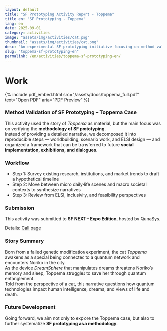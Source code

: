 ```yaml
---
layout: default
title: "SF Prototyping Activity Report - Toppema"
title_en: "SF Prototyping - Toppema"
lang: en
date: 2025-09-01
category: activities
image: "assets/img/activities/cat.png"
thumbnail: "assets/img/activities/cat.png"
desc: "An experimental SF prototyping initiative focusing on method validation, integrating worldbuilding, diegetic prototyping, and ELSI perspectives."
slug: "toppema-sf-prototyping-en"
permalink: /en/activities/toppema-sf-prototyping-en/
---
```


# Work

{% include pdf_embed.html
   src="/assets/docs/toppema_full.pdf"
   text="Open PDF"
   aria="PDF Preview"
%}

### Method Validation of SF Prototyping – Toppema Case

This activity used the story of *Toppema* as material, but the main focus was on verifying the **methodology of SF prototyping**.  
Instead of providing a detailed narrative, we decomposed it into reproducible steps — worldbuilding, scenario work, and ELSI design — and organized a framework that can be transferred to future **social implementation, exhibitions, and dialogues**.

### Workflow
- Step 1: Survey existing research, institutions, and market trends to draft a hypothetical timeline  
- Step 2: Move between micro daily-life scenes and macro societal contexts to synthesize narratives  
- Step 3: Review from ELSI, inclusivity, and feasibility perspectives

### Submission
This activity was submitted to **SF NEXT – Expo Edition**, hosted by QunaSys.

Details: [Call page](https://qunasys.notion.site/SF-NEXT-1d0983a78bc980849aa3e2fb6f88afbe)

### Story Summary
Born from a failed genetic modification experiment, the cat *Toppema* awakens as a special being connected to a quantum network and encounters Noriko in the city.  
As the device *DreamSphere* that manipulates dreams threatens Noriko’s memory and sleep, Toppema struggles to save her through quantum entanglement.  
Told from the perspective of a cat, this narrative questions how quantum technologies impact human intelligence, dreams, and views of life and death.

### Future Development
Going forward, we aim not only to explore the Toppema case, but also to further systematize **SF prototyping as a methodology**.